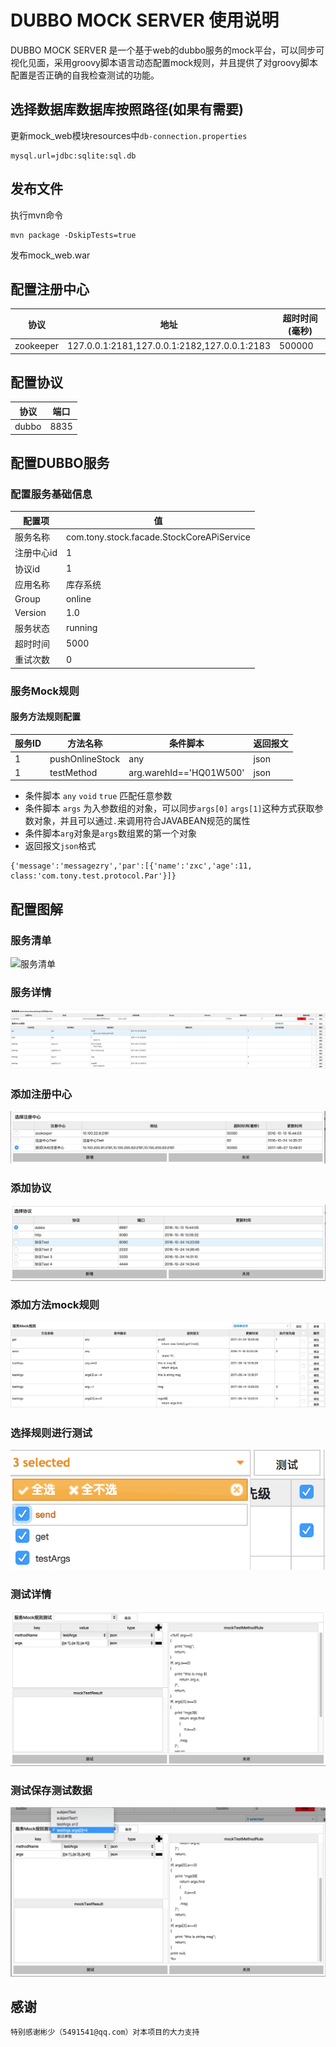 
# DUBBO MOCK SERVER 使用说明

DUBBO MOCK SERVER 是一个基于web的dubbo服务的mock平台，可以同步可视化见面，采用groovy脚本语言动态配置mock规则，并且提供了对groovy脚本配置是否正确的自我检查测试的功能。


## 选择数据库数据库按照路径(如果有需要)

更新mock_web模块resources中`db-connection.properties`
```
mysql.url=jdbc:sqlite:sql.db
```

## 发布文件
执行mvn命令
```
mvn package -DskipTests=true
```
发布mock_web.war

## 配置注册中心
协议|地址|超时时间(毫秒)
----|----|---
zookeeper|127.0.0.1:2181,127.0.0.1:2182,127.0.0.1:2183|500000


## 配置协议
协议|端口
---|---
dubbo|8835


## 配置DUBBO服务

### 配置服务基础信息

配置项|值
---|---
服务名称|com.tony.stock.facade.StockCoreAPiService
注册中心id|1
协议id|1
应用名称|库存系统
Group|online
Version|1.0
服务状态|running
超时时间|5000
重试次数|0

### 服务Mock规则

#### 服务方法规则配置
服务ID|方法名称|条件脚本|返回报文
---|---|---|---
1|pushOnlineStock|any|json
1|testMethod|arg.warehId=='HQ01W500'|json

* 条件脚本 `any` `void` `true` 匹配任意参数
* 条件脚本 `args` 为入参数组的对象，可以同步`args[0]` `args[1]`这种方式获取参数对象，并且可以通过`.`来调用符合JAVABEAN规范的属性
* 条件脚本`arg`对象是`args`数组累的第一个对象
* 返回报文`json`格式


```
{'message':'messagezry','par':[{'name':'zxc','age':11, class:'com.tony.test.protocol.Par'}]}
```


## 配置图解
### 服务清单
![服务清单](http://i4.piimg.com/597491/7fa077907536622f.png)

### 服务详情
![服务详情](https://raw.githubusercontent.com/tonyruiyu/tony-res-pic/master/pic/mock_service.png)

### 添加注册中心
![服务详情](https://raw.githubusercontent.com/tonyruiyu/tony-res-pic/master/pic/add_reg.png)

### 添加协议
![服务详情](https://raw.githubusercontent.com/tonyruiyu/tony-res-pic/master/pic/add_proto.png)

### 添加方法mock规则
![服务详情](https://raw.githubusercontent.com/tonyruiyu/tony-res-pic/master/pic/add_method_rule.png)

### 选择规则进行测试
![服务详情](https://raw.githubusercontent.com/tonyruiyu/tony-res-pic/master/pic/mock_test.png)

### 测试详情
![服务详情](https://raw.githubusercontent.com/tonyruiyu/tony-res-pic/master/pic/mock_test_info.png)

### 测试保存测试数据
![服务详情](https://raw.githubusercontent.com/tonyruiyu/tony-res-pic/master/pic/save_mock_test.png)

## 感谢
`特别感谢彬少（5491541@qq.com）对本项目的大力支持`

